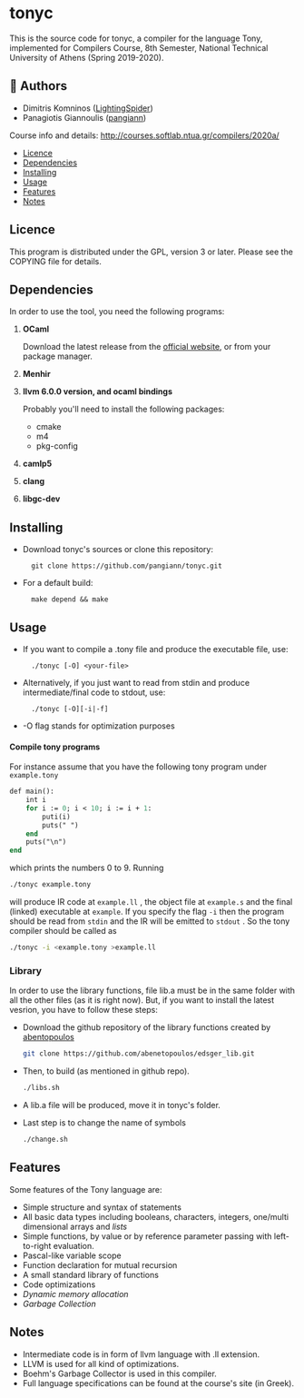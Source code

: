 tonyc
=====

This is the source code for tonyc, a compiler for the language Tony, implemented for Compilers Course,
8th Semester, National Technical University of Athens (Spring 2019-2020).

## :busts_in_silhouette: Authors

 * Dimitris Komninos ([LightingSpider](https://github.com/LightingSpider))
 * Panagiotis Giannoulis ([pangiann](https://github.com/pangiann))
 
 
Course info and details: http://courses.softlab.ntua.gr/compilers/2020a/

* [Licence](#licence)
* [Dependencies](#dependencies)
* [Installing](#installing)
* [Usage](#usage)
* [Features](#features)
* [Notes](#notes)

Licence
-------

This program is distributed under the GPL, version 3 or later. Please see
the COPYING file for details.

Dependencies
------------

In order to use the tool, you need the following programs:

1. **OCaml**

	Download the latest release from the [official website](https://ocaml.org/), or
	from your package manager.

2. **Menhir**

3. **llvm 6.0.0 version, and ocaml bindings**

      Probably you'll need to install the following packages: 

      * cmake
      * m4 
      * pkg-config

4. **camlp5** 

5. **clang**

6. **libgc-dev**

Installing
----------

* Download tonyc's sources or clone this repository:

		git clone https://github.com/pangiann/tonyc.git

* For a default build:
    
		make depend && make 

Usage
-----

* If you want to compile a .tony file and produce the executable file, use:

		./tonyc [-O] <your-file>

* Alternatively, if you just want to read from stdin and produce intermediate/final code to stdout, use:

		./tonyc [-O][-i|-f]
    
* -O flag stands for optimization purposes    


#### Compile tony programs

For instance assume that you have the following tony program under `example.tony`

```pascal
def main():
	int i
	for i := 0; i < 10; i := i + 1:
		puti(i)
		puts(" ")
	end
	puts("\n")
end
```

which prints the numbers 0 to 9. Running

```bash
./tonyc example.tony
```

will produce IR code at `example.ll` , the object file at `example.s` and the final (linked) executable at `example`.  If you specify the flag `-i` then the program should be read from `stdin` and the IR will be emitted to `stdout` . So the tony compiler should be called as 

```bash
./tonyc -i <example.tony >example.ll
```

### Library 

In order to use the library functions, file lib.a must be in the same folder with all the other files (as it is right now). But, if you want to install the latest 
vesrion, you have to follow these steps:

 * Download the github repository of the library functions created by [abentopoulos](https://github.com/abenetopoulos)
    ```bash
    git clone https://github.com/abenetopoulos/edsger_lib.git 
    ```
 
 * Then, to build (as mentioned in github repo).
        
   ```bash	
   ./libs.sh
   ```
 
 * A lib.a file will be produced, move it in tonyc's folder.
 
 
 
 * Last step is to change the name of symbols 
    ```bash
    ./change.sh
    ```

Features
--------

Some features of the Tony language are:

* Simple structure and syntax of statements
* All basic data types including booleans, characters, integers, one/multi dimensional arrays and *lists*
* Simple functions, by value or by reference parameter passing with left-to-right evaluation.
* Pascal-like variable scope
* Function declaration for mutual recursion
* A small standard library of functions
* Code optimizations 
* *Dynamic memory allocation* 
* *Garbage Collection*

Notes
-----
* Intermediate code is in form of llvm language with .ll extension. 
* LLVM is used for all kind of optimizations.
* Boehm's Garbage Collector is used in this compiler. 
* Full language specifications can be found at the course's site (in Greek).
